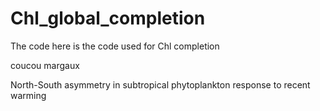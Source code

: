 # Chl_global_completion

The code here is the code used for Chl completion 

coucou margaux 

North-South asymmetry in subtropical phytoplankton response to recent warming